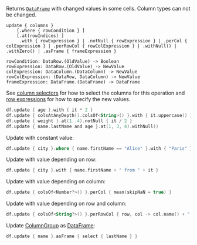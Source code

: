 [//]: # (title: update)

<!---IMPORT org.jetbrains.kotlinx.dataframe.samples.api.Modify-->

Returns [`DataFrame`](DataFrame.md) with changed values in some cells. Column types can not be changed.

```text
update { columns }
    [.where { rowCondition } ]
    [.at(rowIndices) ] 
     .with { rowExpression } | .notNull { rowExpression } | .perCol { colExpression } | .perRowCol { rowColExpression } | .withNull() | .withZero() | .asFrame { frameExpression } 

rowCondition: DataRow.(OldValue) -> Boolean
rowExpression: DataRow.(OldValue) -> NewValue
colExpression: DataColumn.(DataColumn) -> NewValue
rowColExpression: (DataRow, DataColumn) -> NewValue
frameExpression: DataFrame.(DataFrame) -> DataFrame
```

See [column selectors](ColumnSelectors.md) for how to select the columns for this operation and
[row expressions](DataRow.md#row-expressions) for how to specify the new values.

<!---FUN update-->

```kotlin
df.update { age }.with { it * 2 }
df.update { colsAtAnyDepth().colsOf<String>() }.with { it.uppercase() }
df.update { weight }.at(1..4).notNull { it / 2 }
df.update { name.lastName and age }.at(1, 3, 4).withNull()
```

<inline-frame src="resources/org.jetbrains.kotlinx.dataframe.samples.api.Modify.update.html" width="100%"/>
<!---END-->

Update with constant value:

<!---FUN updateWithConst-->

```kotlin
df.update { city }.where { name.firstName == "Alice" }.with { "Paris" }
```

<inline-frame src="resources/org.jetbrains.kotlinx.dataframe.samples.api.Modify.updateWithConst.html" width="100%"/>
<!---END-->

Update with value depending on row:

<!---FUN updateWith-->

```kotlin
df.update { city }.with { name.firstName + " from " + it }
```

<inline-frame src="resources/org.jetbrains.kotlinx.dataframe.samples.api.Modify.updateWith.html" width="100%"/>
<!---END-->

Update with value depending on column:

<!---FUN updatePerColumn-->

```kotlin
df.update { colsOf<Number?>() }.perCol { mean(skipNaN = true) }
```

<!---END-->

Update with value depending on row and column:

<!---FUN updatePerRowCol-->

```kotlin
df.update { colsOf<String?>() }.perRowCol { row, col -> col.name() + ": " + row.index() }
```

<inline-frame src="resources/org.jetbrains.kotlinx.dataframe.samples.api.Modify.updatePerRowCol.html" width="100%"/>
<!---END-->

Update [ColumnGroup](DataColumn.md#columngroup) as [DataFrame](DataFrame.md):

<!---FUN updateAsFrame-->

```kotlin
df.update { name }.asFrame { select { lastName } }
```

<inline-frame src="resources/org.jetbrains.kotlinx.dataframe.samples.api.Modify.updateAsFrame.html" width="100%"/>
<!---END-->
